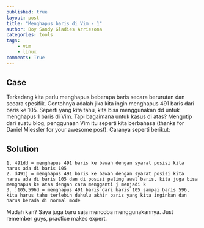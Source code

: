 ```yaml
---
published: true
layout: post
title: "Menghapus baris di Vim - 1"
author: Boy Sandy Gladies Arriezona
categories: tools
tags:
    - vim
    - linux
comments: True
---
```


## Case

Terkadang kita perlu menghapus beberapa baris secara berurutan dan secara spesifik. Contohnya adalah jika kita ingin menghapus 491 baris dari baris ke 105. Seperti yang kita tahu, kita bisa menggunakan dd untuk menghapus 1 baris di Vim. Tapi bagaimana untuk kasus di atas? Mengutip dari suatu blog, penggunaan Vim itu seperti kita berbahasa (thanks for Daniel Miessler for your awesome post). Caranya seperti berikut:

## Solution

    1. 491dd = menghapus 491 baris ke bawah dengan syarat posisi kita harus ada di baris 105
    2. d491j = menghapus 491 baris ke bawah dengan syarat posisi kita harus ada di baris 105 dan di posisi paling awal baris, kita juga bisa menghapus ke atas dengan cara mengganti j menjadi k
    3. :105,596d = menghapus 491 baris dari baris 105 sampai baris 596, kita harus tahu terlebih dahulu akhir baris yang kita inginkan dan harus berada di normal mode

Mudah kan? Saya juga baru saja mencoba menggunakannya. Just remember guys, practice makes expert.
